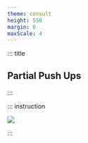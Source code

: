 ```yaml
---
theme: consult
height: 550
margin: 0
maxScale: 4
---
```

<!-- slide template="[[gym-ex]]" -->

::: title
## Partial Push Ups 
:::

::: instruction

![](https://thumbs.gfycat.com/FrigidFatAchillestang-size_restricted.gif)

:::